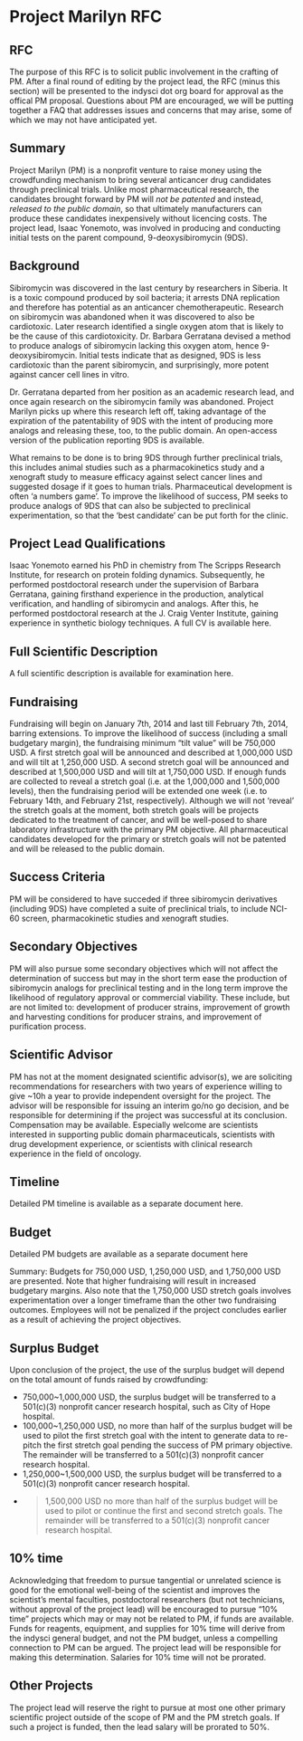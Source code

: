 Project Marilyn RFC
===================

RFC
---
The purpose of this RFC is to solicit public involvement in the crafting of PM. After a final round 
of editing by the project lead, the RFC (minus this section) will be presented to the indysci dot org 
board for approval as the offical PM proposal. Questions about PM are encouraged, we will be putting 
together a FAQ that addresses issues and concerns that may arise, some of which we may not have 
anticipated yet.


Summary
-------
Project Marilyn (PM) is a nonprofit venture to raise money using the crowdfunding mechanism to bring 
several anticancer drug candidates through preclinical trials. Unlike most pharmaceutical research, 
the candidates brought forward by PM will *not be patented* and instead, *released to the public domain*, 
so that ultimately manufacturers can produce these candidates inexpensively without licencing costs. 
The project lead, Isaac Yonemoto, was involved in producing and conducting initial tests on the parent 
compound, 9-deoxysibiromycin (9DS).

Background
----------
Sibiromycin was discovered in the last century by researchers in Siberia. It is a toxic compound produced 
by soil bacteria; it arrests DNA replication and therefore has potential as an anticancer chemotherapeutic. 
Research on sibiromycin was abandoned when it was discovered to also be cardiotoxic. Later research 
identified a single oxygen atom that is likely to be the cause of this cardiotoxicity. Dr. Barbara Gerratana 
devised a method to produce analogs of sibiromycin lacking this oxygen atom, hence 9-deoxysibiromycin. 
Initial tests indicate that as designed, 9DS is less cardiotoxic than the parent sibiromycin, and surprisingly, 
more potent against cancer cell lines in vitro.

Dr. Gerratana departed from her position as an academic research lead, and once again research on the 
sibiromycin family was abandoned. Project Marilyn picks up where this research left off, taking advantage of 
the expiration of the patentability of 9DS with the intent of producing more analogs and releasing these, 
too, to the public domain. An open-access version of the publication reporting 9DS is available.

What remains to be done is to bring 9DS through further preclinical trials, this includes animal studies 
such as a pharmacokinetics study and a xenograft study to measure efficacy against select cancer lines and 
suggested dosage if it goes to human trials. Pharmaceutical development is often ‘a numbers game’. To 
improve the likelihood of success, PM seeks to produce analogs of 9DS that can also be subjected to preclinical 
experimentation, so that the ‘best candidate’ can be put forth for the clinic.

Project Lead Qualifications
---------------------------
Isaac Yonemoto earned his PhD in chemistry from The Scripps Research Institute, for research on protein folding 
dynamics. Subsequently, he performed postdoctoral research under the supervision of Barbara Gerratana, gaining 
firsthand experience in the production, analytical verification, and handling of sibiromycin and analogs. After 
this, he performed postdoctoral research at the J. Craig Venter Institute, gaining experience in synthetic 
biology techniques. A full CV is available here.

Full Scientific Description
---------------------------
A full scientific description is available for examination here.

Fundraising
-----------
Fundraising will begin on January 7th, 2014 and last till February 7th, 2014, barring extensions. To improve 
the likelihood of success (including a small budgetary margin), the fundraising minimum “tilt value” will be 
750,000 USD. A first stretch goal will be announced and described at 1,000,000 USD and will tilt at 1,250,000 
USD. A second stretch goal will be announced and described at 1,500,000 USD and will tilt at 1,750,000 USD. 
If enough funds are collected to reveal a stretch goal (i.e. at the 1,000,000 and 1,500,000 levels), then the 
fundraising period will be extended one week (i.e. to February 14th, and February 21st, respectively). Although 
we will not ‘reveal’ the stretch goals at the moment, both stretch goals will be projects dedicated to the 
treatment of cancer, and will be well-posed to share laboratory infrastructure with the primary PM objective. 
All pharmaceutical candidates developed for the primary or stretch goals will not be patented and will be 
released to the public domain.

Success Criteria
----------------
PM will be considered to have succeded if three sibiromycin derivatives (including 9DS) have completed a 
suite of preclinical trials, to include NCI-60 screen, pharmacokinetic studies and xenograft studies.

Secondary Objectives
--------------------
PM will also pursue some secondary objectives which will not affect the determination of success but may in 
the short term ease the production of sibiromycin analogs for preclinical testing and in the long term improve 
the likelihood of regulatory approval or commercial viability. These include, but are not limited to: development 
of producer strains, improvement of growth and harvesting conditions for producer strains, and improvement of 
purification process.

Scientific Advisor
------------------
PM has not at the moment designated scientific advisor(s), we are soliciting recommendations for researchers 
with two years of experience willing to give ~10h a year to provide independent oversight for the project. 
The advisor will be responsible for issuing an interim go/no go decision, and be responsible for determining 
if the project was successful at its conclusion. Compensation may be available. Especially welcome are 
scientists interested in supporting public domain pharmaceuticals, scientists with drug development experience, 
or scientists with clinical research experience in the field of oncology.

Timeline
--------
Detailed PM timeline is available as a separate document here.

Budget
------
Detailed PM budgets are available as a separate document here

Summary: Budgets for 750,000 USD, 1,250,000 USD, and 1,750,000 USD are presented. Note that higher fundraising 
will result in increased budgetary margins. Also note that the 1,750,000 USD stretch goals involves 
experimentation over a longer timeframe than the other two fundraising outcomes. Employees will not be 
penalized if the project concludes earlier as a result of achieving the project objectives.

Surplus Budget
--------------
Upon conclusion of the project, the use of the surplus budget will depend on the total amount of funds raised 
by crowdfunding:

* 750,000~1,000,000 USD, the surplus budget will be transferred to a 501(c)(3) nonprofit cancer research hospital, such as City of Hope hospital.  
* 100,000~1,250,000 USD, no more than half of the surplus budget will be used to pilot the first stretch goal with the intent to generate data to re-pitch the first stretch goal pending the success of PM primary objective. The remainder will be transferred to a 501(c)(3) nonprofit cancer research hospital.
* 1,250,000~1,500,000 USD, the surplus budget will be transferred to a 501(c)(3) nonprofit cancer research hospital.
* > 1,500,000 USD no more than half of the surplus budget will be used to pilot or continue the first and second stretch goals. The remainder will be transferred to a 501(c)(3) nonprofit cancer research hospital.

10% time
--------
Acknowledging that freedom to pursue tangential or unrelated science is good for the emotional well-being of the 
scientist and improves the scientist’s mental faculties, postdoctoral researchers (but not technicians, without 
approval of the project lead) will be encouraged to pursue “10% time” projects which may or may not be related 
to PM, if funds are available. Funds for reagents, equipment, and supplies for 10% time will derive from the 
indysci general budget, and not the PM budget, unless a compelling connection to PM can be argued. The project 
lead will be responsible for making this determination. Salaries for 10% time will not be prorated.

Other Projects
--------------
The project lead will reserve the right to pursue at most one other primary scientific project outside of the scope 
of PM and the PM stretch goals. If such a project is funded, then the lead salary will be prorated to 50%.
